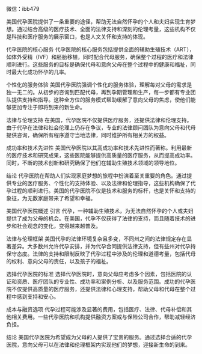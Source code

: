 微信：ibb479


美国代孕医院提供了一条重要的途径，帮助无法自然怀孕的个人和夫妇实现生育梦想。通过结合高级的医疗技术、全面的法律支持和深刻的伦理考量，这些机构不仅是科技和医疗服务的展示窗口，也是人文关怀和支持的体现。

代孕医院的核心服务
代孕医院的核心服务包括提供全面的辅助生殖技术（ART），如体外受精（IVF）和胚胎移植，同时配合代母服务，确保整个过程的医疗和法律顺利进行。这些服务的目标是确保代母和意向父母在整个过程中的健康和福祉，同时最大化成功怀孕的几率。

个性化的服务体验
美国代孕医院强调个性化的服务体验，理解每对父母的需求是独一无二的。从初步的咨询到匹配代母，再到孕期管理和生产，每一步都有专业团队提供支持和指导。这种全方位的服务模式帮助缓解了意向父母的焦虑，使他们能够更加专注于即将到来的新生命。

法律与伦理支持
在美国，代孕医院不仅提供医疗服务，还提供法律和伦理支持。由于代孕在法律和社会伦理上仍存在争议，专业的法律顾问团队为意向父母和代母提供咨询，确保所有程序遵守当地法律，同时维护所有相关方的权益。

成功率和技术先进性
美国代孕医院以其高成功率和技术先进性而著称。利用最新的医疗技术和研究成果，这些医院能够提供高质量的医疗服务，从而提高成功率。同时，不断的技术创新和研究确保了他们在辅助生殖技术领域的领导地位。

结论
代孕医院在帮助人们实现家庭梦想的旅程中扮演着至关重要的角色。通过提供专业的医疗服务、个性化的支持体验、以及法律和伦理指导，这些机构确保了代孕过程的顺利进行。美国的代孕医院不仅是技术和服务的标杆，也是关怀和支持的象征，为无数家庭带来了希望和幸福。


美国代孕医院概述
引言
代孕，一种辅助生殖技术，为无法自然怀孕的个人或夫妇提供了成为父母的机会。在美国，代孕不仅获得了法律的支持，而且随着技术的进步和社会观念的变化，变得越来越普及。

法律与伦理框架
美国代孕的法律环境复杂且多变，不同州之间的法律规定存在显著差异。大多数州允许代孕安排，并为代孕合同提供法律支持，但有些州对代孕持保守态度。法律的支持和限制反映了代孕过程中涉及的伦理和道德考量，包括代母的权利、意向父母的责任，以及孩子的福祉。

选择代孕医院的标准
选择代孕医院时，意向父母应考虑多个因素，包括医院的认证和资质、医疗团队的专业性、成功率和案例分析、以及服务范围。成功的代孕医院不仅提供高质量的医疗服务，还提供法律和心理支持，帮助父母和代母在整个过程中感到支持和安心。

成本与融资选项
代孕过程可能涉及显著的费用，包括医疗、法律、代母补偿和其他相关费用。一些代孕医院和机构提供融资方案或与保险公司合作，帮助减轻经济负担。

结论
美国代孕医院为希望成为父母的人提供了宝贵的服务。通过选择合适的代孕医院，意向父母可以在法律和伦理框架内实现他们的梦想，迎接新生命的到来。
